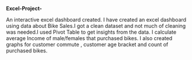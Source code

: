 **Excel-Project-**

An interactive excel dashboard created. I have created an excel dashboard using data about Bike Sales.I got a clean dataset and not much of cleaning was needed.I used Pivot Table to get insights from the data. I calculate average Income of male/females that purchased bikes. I also created graphs for customer commute , customer age bracket and count of purchased bikes.
